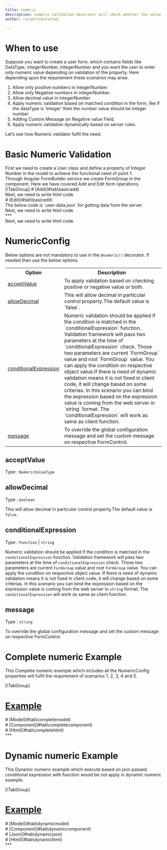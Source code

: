 ```yaml
---
title: numeric
description: numeric validation decorator will check whether the value entered is a valid numberic value or not.The validation can be set according to requirement, it can be either decimal,negative number or positive number.
author: rxcontributortwo

---
```

# When to use
Suppose you want to create a user form, which contains fields like DataType, integerNumber, integerNumber and you want the user to enter only numeric value depending on validation of the property. Here depending upon the requirement these scenarios may arise.
<ol>
<li>Allow only positive numbers in integerNumber.</li>
<li>Allow only Negative numbers in integerNumber.</li>
<li>Allow decimal value in integerNumber  </li>
<li>Apply numeric validation based on matched condition in the form, like if the dataType  is ‘Integer’ then the number value should be Integer number.</li>
<li>Adding Custom Message on Negative value Field.</li>
<li>Apply numeric validation dynamically based on server rules.</li>
</ol>
Let’s see how Numeric validator fulfil the need.

# Basic Numeric Validation

<data-scope scope="['decorator']">
First we need to create a User class and define a property of Integer Number in the model to achieve the functional need of point 1.
<div component="app-code" key="numeric-add-model"></div> 
</data-scope>
Through Angular FormBuilder service we create FormGroup in the component.
Here we have covered Add and Edit form operations. 

<data-scope scope="['decorator']">
<div component="app-tabs" key="basic-operations"></div>
[!TabGroup]
# [Add](#tab\basicadd)
<div component="app-code" key="numeric-add-component"></div> 
Next, we need to write html code.
<div component="app-code" key="numeric-add-html"></div> 
<div component="app-numeric-add" title="numeric Decorator for add Example"></div>
# [Edit](#tab\basicedit)
<div component="app-code" key="numeric-edit-component"></div> 
The below code is `user-data.json` for getting data from the server
<div component="app-code" key="data-json"></div> 
Next, we need to write html code.
<div component="app-code" key="numeric-edit-html"></div> 
<div component="app-numeric-add" title="numeric Decorator for edit Example"></div>
***
</data-scope>

<data-scope scope="['validator','templateDriven']">
<div component="app-code" key="numeric-add-component"></div> 
Next, we need to write html code.
<div component="app-code" key="numeric-add-html"></div> 
<div component="app-numeric-add" title="numeric Decorator for add Example"></div>
</data-scope>

# NumericConfig
Below options are not mandatory to use in the `@numeric()` decorator. If needed then use the below options.

<table class="table table-bordered table-striped">
<tr><th>Option</th><th>Description</th></tr>
<tr><td><a href="#value" (click)='scrollTo("#acceptValue")' title="acceptValue">acceptValue</a></td><td> To apply validation based on checking positive or negative value or both. </td></tr>
<tr><td><a href="#allowDecimal" (click)='scrollTo("#allowDecimal")' title="allowDecimal">allowDecimal</a></td><td>This will allow decimal in particular control property.The default value is `false`.</td></tr>
<tr><td><a href="#conditionalExpression" (click)='scrollTo("#conditionalExpression")' title="conditionalExpression">conditionalExpression</a></td><td>Numeric validation should be applied if the condition is matched in the `conditionalExpression` function. Validation framework will pass two parameters at the time of `conditionalExpression` check. Those two parameters are current `FormGroup` value and root `FormGroup` value. You can apply the condition on respective object value.If there is need of dynamic validation means it is not fixed in client code, it will change based on some criterias. In this scenario you can bind the expression based on the expression value is coming from the web server in `string` format. The `conditionalExpression` will work as same as client function.</td></tr>
<tr><td><a href="#message" (click)='scrollTo("#message")' title="message">message</a></td><td>To override the global configuration message and set the custom message on respective FormControl.</td></tr>
</table>

## acceptValue 
Type :  `NumericValueType` 

<div component="app-code" key="numeric-acceptValueExample-model"></div> 
<div component="app-example-runner" ref-component="app-numeric-acceptValue" title="numeric decorators with acceptValue" key="acceptValue"></div>

## allowDecimal 
Type :  `boolean` 

This will allow decimal in particular control property.The default value is `false`.

<div component="app-code" key="numeric-allowDecimalExample-model"></div> 
<div component="app-example-runner" ref-component="app-numeric-allowDecimal" title="numeric decorators with allowDecimal" key="allowDecimal"></div>

## conditionalExpression 
Type :  `Function`  |  `string` 

Numeric validation should be applied if the condition is matched in the `conditionalExpression` function. Validation framework will pass two parameters at the time of `conditionalExpression` check. Those two parameters are current `FormGroup` value and root `FormGroup` value. You can apply the condition on respective object value.
If there is need of dynamic validation means it is not fixed in client code, it will change based on some criterias. In this scenario you can bind the expression based on the expression value is coming from the web server in `string` format. The `conditionalExpression` will work as same as client function.

<div component="app-note" key="numeric-conditionalExpressionExampleFunction-model"></div>
<div component="app-code" key="numeric-conditionalExpressionExampleFunction-model"></div> 
<div component="app-note" key="numeric-conditionalExpressionExampleString-model"></div> 
<div component="app-code" key="numeric-conditionalExpressionExampleString-model"></div> 

<div component="app-example-runner" ref-component="app-numeric-conditionalExpression" title="numeric decorators with conditionalExpression" key="conditionalExpression"></div>

## message 
Type :  `string` 

To override the global configuration message and set the custom message on respective FormControl.

<div component="app-code" key="numeric-messageExample-model"></div> 
<div component="app-example-runner" ref-component="app-numeric-message" title="numeric decorators with message" key="message"></div>

# Complete numeric Example

This Complete numeric example which includes all the NumericConfig properties will fulfil the requirement of scenarios 1, 2, 3, 4 and 5.

<div component="app-tabs" key="complete"></div>

[!TabGroup]
# [Example](#tab\completeexample)
<div component="app-numeric-complete"></div>
<data-scope scope="['decorator']">
# [Model](#tab\completemodel)
<div component="app-code" key="numeric-complete-model"></div> 
</data-scope>
# [Component](#tab\completecomponent)
<div component="app-code" key="numeric-complete-component"></div> 
# [Html](#tab\completehtml)
<div component="app-code" key="numeric-complete-html"></div> 
***

# Dynamic numeric Example

This Dynamic numeric example which execute based on json passed. conditional expression with function would be not apply in dynamic numeric example. 

<div component="app-tabs" key="dynamic"></div>

[!TabGroup]
# [Example](#tab\dynamicexample)
<div component="app-numeric-dynamic"></div>
<data-scope scope="['decorator']">
# [Model](#tab\dynamicmodel)
<div component="app-code" key="numeric-dynamic-model"></div>
</data-scope>
# [Component](#tab\dynamiccomponent)
<div component="app-code" key="numeric-dynamic-component"></div>
# [Json](#tab\dynamicjson)
<div component="app-code" key="numeric-dynamic-json"></div>
# [Html](#tab\dynamichtml)
<div component="app-code" key="numeric-dynamic-html"></div> 
***
